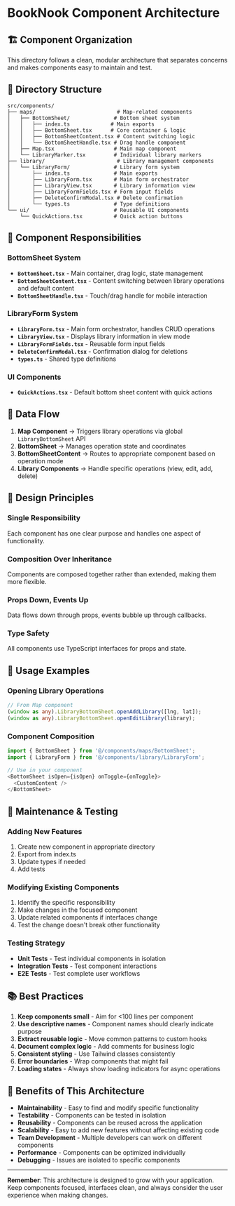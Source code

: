 # BookNook Component Architecture

## 🏗️ **Component Organization**

This directory follows a clean, modular architecture that separates concerns and makes components easy to maintain and test.

## 📁 **Directory Structure**

```
src/components/
├── maps/                          # Map-related components
│   ├── BottomSheet/              # Bottom sheet system
│   │   ├── index.ts             # Main exports
│   │   ├── BottomSheet.tsx      # Core container & logic
│   │   ├── BottomSheetContent.tsx # Content switching logic
│   │   └── BottomSheetHandle.tsx # Drag handle component
│   ├── Map.tsx                   # Main map component
│   └── LibraryMarker.tsx         # Individual library markers
├── library/                       # Library management components
│   └── LibraryForm/              # Library form system
│       ├── index.ts              # Main exports
│       ├── LibraryForm.tsx       # Main form orchestrator
│       ├── LibraryView.tsx       # Library information view
│       ├── LibraryFormFields.tsx # Form input fields
│       ├── DeleteConfirmModal.tsx # Delete confirmation
│       └── types.ts              # Type definitions
└── ui/                           # Reusable UI components
    └── QuickActions.tsx          # Quick action buttons
```

## 🎯 **Component Responsibilities**

### **BottomSheet System**
- **`BottomSheet.tsx`** - Main container, drag logic, state management
- **`BottomSheetContent.tsx`** - Content switching between library operations and default content
- **`BottomSheetHandle.tsx`** - Touch/drag handle for mobile interaction

### **LibraryForm System**
- **`LibraryForm.tsx`** - Main form orchestrator, handles CRUD operations
- **`LibraryView.tsx`** - Displays library information in view mode
- **`LibraryFormFields.tsx`** - Reusable form input fields
- **`DeleteConfirmModal.tsx`** - Confirmation dialog for deletions
- **`types.ts`** - Shared type definitions

### **UI Components**
- **`QuickActions.tsx`** - Default bottom sheet content with quick actions

## 🔄 **Data Flow**

1. **Map Component** → Triggers library operations via global `LibraryBottomSheet` API
2. **BottomSheet** → Manages operation state and coordinates
3. **BottomSheetContent** → Routes to appropriate component based on operation mode
4. **Library Components** → Handle specific operations (view, edit, add, delete)

## 🎨 **Design Principles**

### **Single Responsibility**
Each component has one clear purpose and handles one aspect of functionality.

### **Composition Over Inheritance**
Components are composed together rather than extended, making them more flexible.

### **Props Down, Events Up**
Data flows down through props, events bubble up through callbacks.

### **Type Safety**
All components use TypeScript interfaces for props and state.

## 🚀 **Usage Examples**

### **Opening Library Operations**
```typescript
// From Map component
(window as any).LibraryBottomSheet.openAddLibrary([lng, lat]);
(window as any).LibraryBottomSheet.openEditLibrary(library);
```

### **Component Composition**
```typescript
import { BottomSheet } from '@/components/maps/BottomSheet';
import { LibraryForm } from '@/components/library/LibraryForm';

// Use in your component
<BottomSheet isOpen={isOpen} onToggle={onToggle}>
  <CustomContent />
</BottomSheet>
```

## 🔧 **Maintenance & Testing**

### **Adding New Features**
1. Create new component in appropriate directory
2. Export from index.ts
3. Update types if needed
4. Add tests

### **Modifying Existing Components**
1. Identify the specific responsibility
2. Make changes in the focused component
3. Update related components if interfaces change
4. Test the change doesn't break other functionality

### **Testing Strategy**
- **Unit Tests** - Test individual components in isolation
- **Integration Tests** - Test component interactions
- **E2E Tests** - Test complete user workflows

## 📚 **Best Practices**

1. **Keep components small** - Aim for <100 lines per component
2. **Use descriptive names** - Component names should clearly indicate purpose
3. **Extract reusable logic** - Move common patterns to custom hooks
4. **Document complex logic** - Add comments for business logic
5. **Consistent styling** - Use Tailwind classes consistently
6. **Error boundaries** - Wrap components that might fail
7. **Loading states** - Always show loading indicators for async operations

## 🎉 **Benefits of This Architecture**

- **Maintainability** - Easy to find and modify specific functionality
- **Testability** - Components can be tested in isolation
- **Reusability** - Components can be reused across the application
- **Scalability** - Easy to add new features without affecting existing code
- **Team Development** - Multiple developers can work on different components
- **Performance** - Components can be optimized individually
- **Debugging** - Issues are isolated to specific components

---

**Remember**: This architecture is designed to grow with your application. Keep components focused, interfaces clean, and always consider the user experience when making changes.

